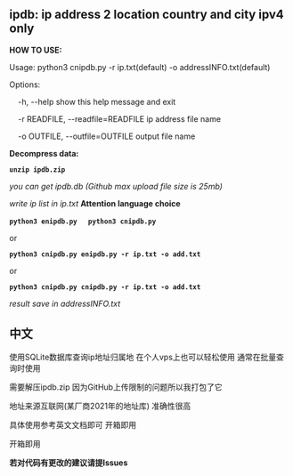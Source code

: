 ## ipdb: ip address 2 location country and city ipv4 only

**HOW TO USE:**

Usage: python3 cnipdb.py -r ip.txt(default) -o addressINFO.txt(default)

Options:

&nbsp;&nbsp;&nbsp;&nbsp;-h, --help            show this help message and exit

&nbsp;&nbsp;&nbsp;&nbsp;-r READFILE, --readfile=READFILE ip address file name

&nbsp;&nbsp;&nbsp;&nbsp;-o OUTFILE, --outfile=OUTFILE output file name

**Decompress data:**

**``unzip ipdb.zip``**

*you can get ipdb.db (Github max upload file size is 25mb)*

*write ip list in ip.txt* **Attention language choice**

**``python3 enipdb.py`` &nbsp;&nbsp;&nbsp;&nbsp; ``python3 cnipdb.py``**

or 

**``python3 cnipdb.py enipdb.py -r ip.txt -o add.txt``**

or 

**``python3 cnipdb.py cnipdb.py -r ip.txt -o add.txt``**

*result save in addressINFO.txt*


## 中文

使用SQLite数据库查询ip地址归属地 在个人vps上也可以轻松使用 通常在批量查询时使用

需要解压ipdb.zip 因为GitHub上传限制的问题所以我打包了它

地址来源互联网(某厂商2021年的地址库) 准确性很高

具体使用参考英文文档即可 开箱即用

开箱即用

**若对代码有更改的建议请提Issues**
